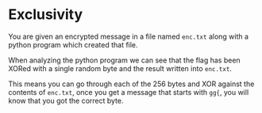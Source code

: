 # Exclusivity
You are given an encrypted message in a file named `enc.txt` along with a python program which created that file.

When analyzing the python program we can see that the flag has been XORed with a single random byte and the result written into `enc.txt`.

This means you can go through each of the 256 bytes and XOR against the contents of `enc.txt`, once you get a message that starts with `gg{`, you will know that you got the correct byte.
